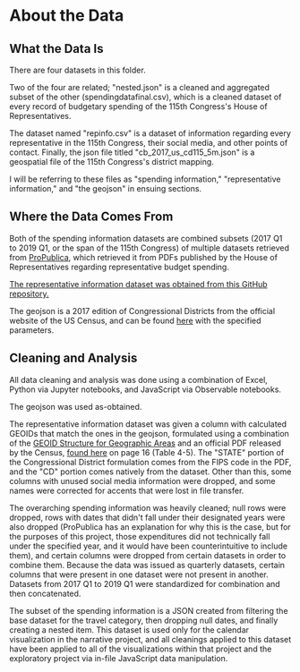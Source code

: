 # About the Data

## What the Data Is

There are four datasets in this folder.

Two of the four are related; "nested.json" is a cleaned and aggregated subset of the other (spendingdatafinal.csv), which is a cleaned dataset of every record of budgetary spending of the 115th Congress's House of Representatives.

The dataset named "repinfo.csv" is a dataset of information regarding every representative in the 115th Congress, their social media, and other points of contact. Finally, the json file titled "cb_2017_us_cd115_5m.json" is a geospatial file of the 115th Congress's district mapping.

I will be referring to these files as "spending information," "representative information," and "the geojson" in ensuing sections.

## Where the Data Comes From

Both of the spending information datasets are combined subsets (2017 Q1 to 2019 Q1, or the span of the 115th Congress) of multiple datasets retrieved from [ProPublica](https://projects.propublica.org/represent/expenditures), which retrieved it from PDFs published by the House of Representatives regarding representative budget spending.

[The representative information dataset was obtained from this GitHub repository.](https://github.com/unitedstates/congress-legislators)

The geojson is a 2017 edition of Congressional Districts from the official website of the US Census, and can be found [here](https://www.census.gov/cgi-bin/geo/shapefiles/index.php) with the specified parameters.

## Cleaning and Analysis

All data cleaning and analysis was done using a combination of Excel, Python via Jupyter notebooks, and JavaScript via Observable notebooks.

The geojson was used as-obtained.

The representative information dataset was given a column with calculated GEOIDs that match the ones in the geojson, formulated using a combination of the [GEOID Structure for Geographic Areas](https://www.census.gov/programs-surveys/geography/guidance/geo-identifiers.html) and an official PDF released by the Census, [found here](https://www2.census.gov/geo/pdfs/reference/GARM/Ch4GARM.pdf) on page 16 (Table 4-5). The "STATE" portion of the Congressional District formulation comes from the FIPS code in the PDF, and the "CD" portion comes natively from the dataset. Other than this, some columns with unused social media information were dropped, and some names were corrected for accents that were lost in file transfer.

The overarching spending information was heavily cleaned; null rows were dropped, rows with dates that didn't fall under their designated years were also dropped (ProPublica has an explanation for why this is the case, but for the purposes of this project, those expenditures did not technically fall under the specified year, and it would have been counterintuitive to include them), and certain columns were dropped from certain datasets in order to combine them. Because the data was issued as quarterly datasets, certain columns that were present in one dataset were not present in another. Datasets from 2017 Q1 to 2019 Q1 were standardized for combination and then concatenated.

The subset of the spending information is a JSON created from filtering the base dataset for the travel category, then dropping null dates, and finally creating a nested item. This dataset is used only for the calendar visualization in the narrative project, and all cleanings applied to this dataset have been applied to all of the visualizations within that project and the exploratory project via in-file JavaScript data manipulation.
